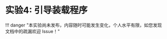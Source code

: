 # 实验4: 引导装载程序

!!! danger "本实验尚未发布，内容随时可能发生变化，个人水平有限，如您发现文档中的疏漏欢迎 Issue！"

<div style="display:none">

这个实验的目的是进一步掌握如何在MCU上编写裸机程序，理解bootloader的一般工作原理。

本实验配有[实验指南](lab4_guide.md)。

## 实验目的

1. 熟练掌握在STM32F103上编写交互程序的方法；
2. 理解bootloader的一般功能和基本工作原理；
3. 掌握调整编译链接参数以形成定制的编译结果的方法。

## 实验器材

与实验1相同。

## 实验步骤

1. 编写一个交互对话程序，能通过串口收到PC的指令，并分离出命令字和参数，将分离的结果返回；
2. 写一个简易bootloader，能通过串口执行四条最简单的指令：
   - `peek <addr>` 以一个字为单位读取内存中 addr 位置的数据(addr是4字节对齐,十六进制的
     形式,长度为8位十六进制,没有引导字符，例如 `00008000)`,并以十六进制的形式输出结果，输出结果为自然序（高位在前）
   - `poke <addr> <data>` 以一个字为单位修改内存中 addr 位置的数据为 data(addr 是 4 字节对齐,十六进制的形式,长度为8位十六进制, data 也是十六进制的形式,长度为8位十六进制，为自然序高位在前)
   - `load <addr>` 启动XModem或ZModem协议，从PC接收一段二进制数据，保存在addr开始的RAM中
   - `run <addr>` 运行RAM地址addr开始的程序
3. 重新编译链接实验1的按钮控制LED程序（必须没有开任何中断），将目标定位在RAM中，用步骤2的bootloader下载到RAM中运行。

## 扩展内容

1. 增加命令`print <addr>`，以字符形式输出从addr开始的字节，直到0x00为止，addr不需要是4字节对齐的。

## 实验报告要求

1. 画出你所实际实施的连接示意图；
2. 给出所用的器材的列表；
3. 描述所做的实验步骤，给出各步操作的命令和结果；
4. 给出你的程序的代码，并加以解释；
5. 给出测试的结果。

</div>